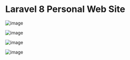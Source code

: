 # Laravel 8 Personal Web Site


![image](https://user-images.githubusercontent.com/22051606/119859763-56bbbb80-bf1e-11eb-8bc8-b4c08ae0486d.png)

![image](https://user-images.githubusercontent.com/22051606/119859902-7bb02e80-bf1e-11eb-8372-3b9f9332c89d.png)

![image](https://user-images.githubusercontent.com/22051606/119859939-84086980-bf1e-11eb-80a2-60250bac6c49.png)

![image](https://user-images.githubusercontent.com/22051606/119859980-8ff42b80-bf1e-11eb-8f63-7cfe21859759.png)
